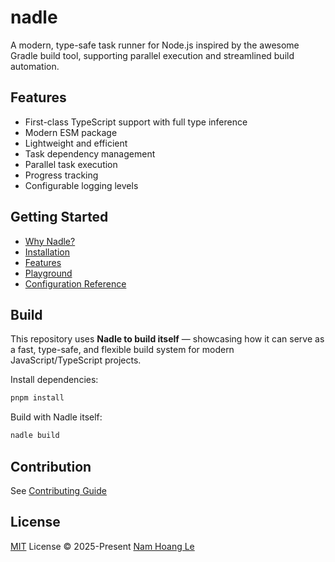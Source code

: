 # nadle

A modern, type-safe task runner for Node.js inspired by the awesome Gradle build tool,
supporting parallel execution and streamlined build automation.

## Features

- First-class TypeScript support with full type inference
- Modern ESM package
- Lightweight and efficient
- Task dependency management
- Parallel task execution
- Progress tracking
- Configurable logging levels

## Getting Started

- [Why Nadle?](https://www.nadle.dev/docs/why-nadle)
- [Installation](https://www.nadle.dev/docs/getting-started/installation)
- [Features](https://www.nadle.dev/docs/getting-started/features)
- [Playground](https://www.nadle.dev/docs/getting-started/playground)
- [Configuration Reference](https://www.nadle.dev/docs/config-reference)

## Build

This repository uses **Nadle to build itself** — showcasing how it can serve as a fast, type-safe, and flexible build system for modern JavaScript/TypeScript projects.

Install dependencies:

```bash
pnpm install
```

Build with Nadle itself:

```bash
nadle build
```

## Contribution

See [Contributing Guide](https://github.com/nam-hle/nadle/blob/main/CONTRIBUTING.md)

## License

[MIT](./LICENSE) License © 2025-Present [Nam Hoang Le](https://github.com/nam-hle)
